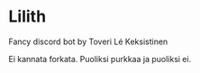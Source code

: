 # Lilith
Fancy discord bot by Toveri Lé Keksistinen

Ei kannata forkata. Puoliksi purkkaa ja puoliksi ei. 
